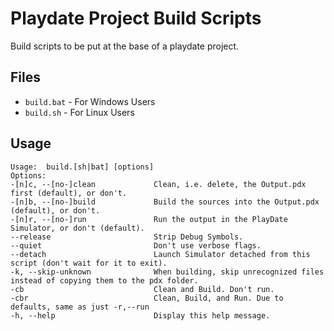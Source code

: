 # Playdate Project Build Scripts
Build scripts to be put at the base of a playdate project.

## Files
* `build.bat` - For Windows Users
* `build.sh` - For Linux Users

## Usage 
```
Usage:  build.[sh|bat] [options]
Options:
-[n]c, --[no-]clean             Clean, i.e. delete, the Output.pdx first (default), or don't.
-[n]b, --[no-]build             Build the sources into the Output.pdx (default), or don't.
-[n]r, --[no-]run               Run the output in the PlayDate Simulator, or don't (default).
--release                       Strip Debug Symbols.
--quiet                         Don't use verbose flags.
--detach                        Launch Simulator detached from this script (don't wait for it to exit).
-k, --skip-unknown              When building, skip unrecognized files instead of copying them to the pdx folder.
-cb                             Clean and Build. Don't run.
-cbr                            Clean, Build, and Run. Due to defaults, same as just -r,--run
-h, --help                      Display this help message.
```

